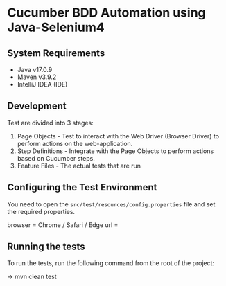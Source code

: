 # Cucumber BDD Automation using Java-Selenium4


## System Requirements
- Java v17.0.9
- Maven v3.9.2
- IntelliJ IDEA (IDE)


## Development

Test are divided into 3 stages:

1. Page Objects - Test to interact with the Web Driver (Browser Driver) to perform actions on the web-application.
2. Step Definitions - Integrate with the Page Objects to perform actions based on Cucumber steps.
3. Feature Files - The actual tests that are run



## Configuring the Test Environment
You need to open the `src/test/resources/config.properties` file and set the required properties.

browser = Chrome / Safari / Edge
url = <Set the URL of the application>



## Running the tests
To run the tests, run the following command from the root of the project:

 -> mvn clean test
